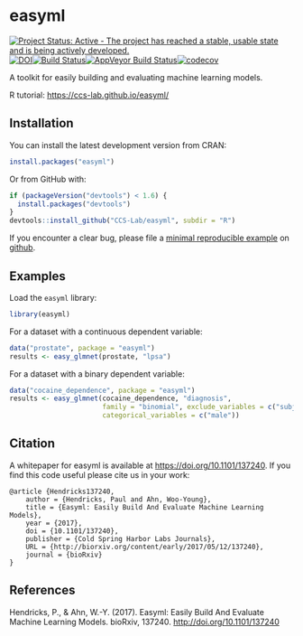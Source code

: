 
<!-- README.md is generated from README.Rmd. Please edit that file -->
easyml
======

[![Project Status: Active - The project has reached a stable, usable state and is being actively developed.](http://www.repostatus.org/badges/latest/active.svg)](http://www.repostatus.org/#active)[![DOI](https://zenodo.org/badge/71721801.svg)](https://zenodo.org/badge/latestdoi/71721801)[![Build Status](https://travis-ci.org/CCS-Lab/easyml.svg?branch=master)](https://travis-ci.org/CCS-Lab/easyml)[![AppVeyor Build Status](https://ci.appveyor.com/api/projects/status/github/CCS-Lab/hBayesDM?branch=master&svg=true)](https://ci.appveyor.com/project/CCS-Lab/hBayesDM)[![codecov](https://codecov.io/gh/CCS-Lab/easyml/branch/master/graph/badge.svg)](https://codecov.io/gh/CCS-Lab/easyml)

A toolkit for easily building and evaluating machine learning models.

R tutorial: <https://ccs-lab.github.io/easyml/>

Installation
------------

You can install the latest development version from CRAN:
``` r
install.packages("easyml")
```

Or from GitHub with:

``` r
if (packageVersion("devtools") < 1.6) {
  install.packages("devtools")
}
devtools::install_github("CCS-Lab/easyml", subdir = "R")
```

If you encounter a clear bug, please file a [minimal reproducible example](http://stackoverflow.com/questions/5963269/how-to-make-a-great-r-reproducible-example) on [github](https://github.com/CCS-Lab/easyml/issues).

Examples
--------

Load the `easyml` library:

``` r
library(easyml)
```

For a dataset with a continuous dependent variable:

``` r
data("prostate", package = "easyml")
results <- easy_glmnet(prostate, "lpsa")
```

For a dataset with a binary dependent variable:

``` r
data("cocaine_dependence", package = "easyml")
results <- easy_glmnet(cocaine_dependence, "diagnosis", 
                       family = "binomial", exclude_variables = c("subject", "age"), 
                       categorical_variables = c("male"))
```

Citation
--------

A whitepaper for easyml is available at <https://doi.org/10.1101/137240>. If you find this code useful please cite us in your work:

    @article {Hendricks137240,
        author = {Hendricks, Paul and Ahn, Woo-Young},
        title = {Easyml: Easily Build And Evaluate Machine Learning Models},
        year = {2017},
        doi = {10.1101/137240},
        publisher = {Cold Spring Harbor Labs Journals},
        URL = {http://biorxiv.org/content/early/2017/05/12/137240},
        journal = {bioRxiv}
    }

References
----------

Hendricks, P., & Ahn, W.-Y. (2017). Easyml: Easily Build And Evaluate Machine Learning Models. bioRxiv, 137240. <http://doi.org/10.1101/137240>
